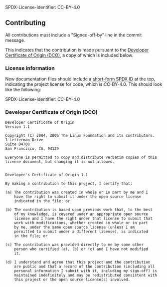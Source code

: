 SPDX-License-Identifier: CC-BY-4.0

## Contributing

All contributions must include a "Signed-off-by" line in the commit message.

This indicates that the contribution is made pursuant to the [Developer Certificate of Origin (DCO)](https://developercertificate.org/), a copy of which is included below.

### License information

New documentation files should include a [short-form SPDX ID](https://spdx.org/ids) at the top, indicating the project license for code, which is CC-BY-4.0. This should look like the following:

SPDX-License-Identifier: CC-BY-4.0

### Developer Certificate of Origin (DCO)

```
Developer Certificate of Origin
Version 1.1

Copyright (C) 2004, 2006 The Linux Foundation and its contributors.
1 Letterman Drive
Suite D4700
San Francisco, CA, 94129

Everyone is permitted to copy and distribute verbatim copies of this
license document, but changing it is not allowed.


Developer's Certificate of Origin 1.1

By making a contribution to this project, I certify that:

(a) The contribution was created in whole or in part by me and I
    have the right to submit it under the open source license
    indicated in the file; or

(b) The contribution is based upon previous work that, to the best
    of my knowledge, is covered under an appropriate open source
    license and I have the right under that license to submit that
    work with modifications, whether created in whole or in part
    by me, under the same open source license (unless I am
    permitted to submit under a different license), as indicated
    in the file; or

(c) The contribution was provided directly to me by some other
    person who certified (a), (b) or (c) and I have not modified
    it.

(d) I understand and agree that this project and the contribution
    are public and that a record of the contribution (including all
    personal information I submit with it, including my sign-off) is
    maintained indefinitely and may be redistributed consistent with
    this project or the open source license(s) involved.
```
